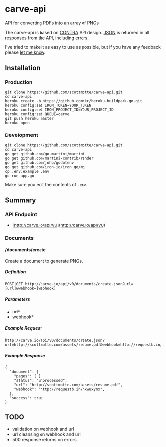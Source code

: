 # carve-api 

API for converting PDFs into an array of PNGs

The carve-api is based on [CONTRA]() API design. [JSON](http://www.json.org) is returned in all responses from the API, including errors. 

I've tried to make it as easy to use as possible, but if you have any feedback please [let me know](mailto:scott@scottmotte.com).

## Installation

### Production

```
git clone https://github.com/scottmotte/carve-api.git
cd carve-api
heroku create -b https://github.com/kr/heroku-buildpack-go.git
heroku config:set IRON_TOKEN=YOUR_TOKEN 
heroku config:set IRON_PROJECT_ID=YOUR_PROJECT_ID 
heroku config:set QUEUE=carve 
git push heroku master
heroku open
```

### Development

```
git clone https://github.com/scottmotte/carve-api.git
cd carve-api
go get github.com/go-martini/martini
go get github.com/martini-contrib/render
go get github.com/joho/godotenv
go get github.com/iron-io/iron_go/mq
cp .env.example .env
go run app.go
```

Make sure you edit the contents of `.env`.

## Summary

### API Endpoint

* [http://carve.io/api/v0](http://carve.io/api/v0)

### Documents

#### /documents/create

Create a document to generate PNGs.

##### Definition

```
POST|GET http://carve.io/api/v0/documents/create.json?url=[url]&webhook=[webhook]
```

##### Parameters

* url*
* webhook*

##### Example Request

```
http://carve.io/api/v0/documents/create.json?url=http://scottmotte.com/assets/resume.pdf&webhook=http://requestb.in/nxwuxynx"
```

##### Example Response

```
{
  "document": {
    "pages": [ ]
    "status": "unprocessed",
    "url": "http://scottmotte.com/assets/resume.pdf",
    "webhook": "http://requestb.in/nxwuxynx",
  },
  "success": true
}
```

## TODO

* validation on webhook and url
* url cleansing on webhook and url
* 500 response returns on errors
